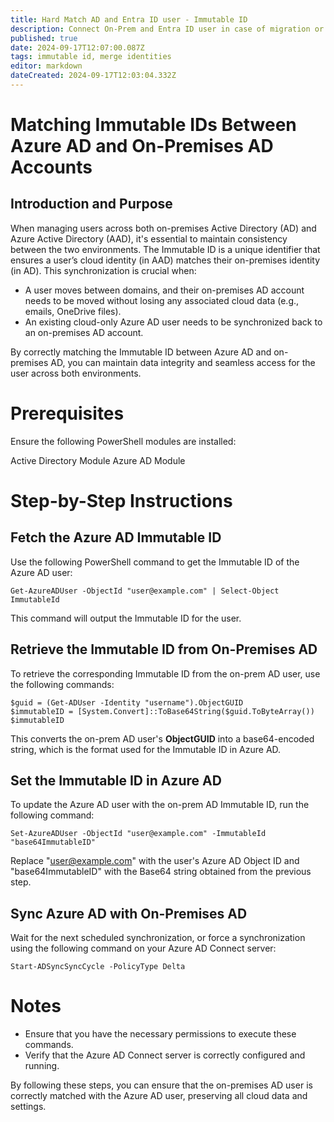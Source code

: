 ```yaml
---
title: Hard Match AD and Entra ID user - Immutable ID
description: Connect On-Prem and Entra ID user in case of migration or similar
published: true
date: 2024-09-17T12:07:00.087Z
tags: immutable id, merge identities
editor: markdown
dateCreated: 2024-09-17T12:03:04.332Z
---
```


# Matching Immutable IDs Between Azure AD and On-Premises AD Accounts
## Introduction and Purpose
When managing users across both on-premises Active Directory (AD) and Azure Active Directory (AAD), it's essential to maintain consistency between the two environments. The Immutable ID is a unique identifier that ensures a user’s cloud identity (in AAD) matches their on-premises identity (in AD). This synchronization is crucial when:

* A user moves between domains, and their on-premises AD account needs to be moved without losing any associated cloud data (e.g., emails, OneDrive files).
* An existing cloud-only Azure AD user needs to be synchronized back to an on-premises AD account.

By correctly matching the Immutable ID between Azure AD and on-premises AD, you can maintain data integrity and seamless access for the user across both environments.

# Prerequisites
Ensure the following PowerShell modules are installed:

Active Directory Module
Azure AD Module

# Step-by-Step Instructions
## Fetch the Azure AD Immutable ID
Use the following PowerShell command to get the Immutable ID of the Azure AD user:

```
Get-AzureADUser -ObjectId "user@example.com" | Select-Object ImmutableId 
```

This command will output the Immutable ID for the user.


## Retrieve the Immutable ID from On-Premises AD

To retrieve the corresponding Immutable ID from the on-prem AD user, use the following commands:

``` 
$guid = (Get-ADUser -Identity "username").ObjectGUID
$immutableID = [System.Convert]::ToBase64String($guid.ToByteArray())
$immutableID 
```
This converts the on-prem AD user's **ObjectGUID** into a base64-encoded string, which is the format used for the Immutable ID in Azure AD.

## Set the Immutable ID in Azure AD

To update the Azure AD user with the on-prem AD Immutable ID, run the following command:

``` 
Set-AzureADUser -ObjectId "user@example.com" -ImmutableId "base64ImmutableID" 
```

Replace "user@example.com" with the user's Azure AD Object ID and "base64ImmutableID" with the Base64 string obtained from the previous step.

## Sync Azure AD with On-Premises AD

Wait for the next scheduled synchronization, or force a synchronization using the following command on your Azure AD Connect server:

``` 
Start-ADSyncSyncCycle -PolicyType Delta 
```

# Notes

* Ensure that you have the necessary permissions to execute these commands.
* Verify that the Azure AD Connect server is correctly configured and running.

By following these steps, you can ensure that the on-premises AD user is correctly matched with the Azure AD user, preserving all cloud data and settings.